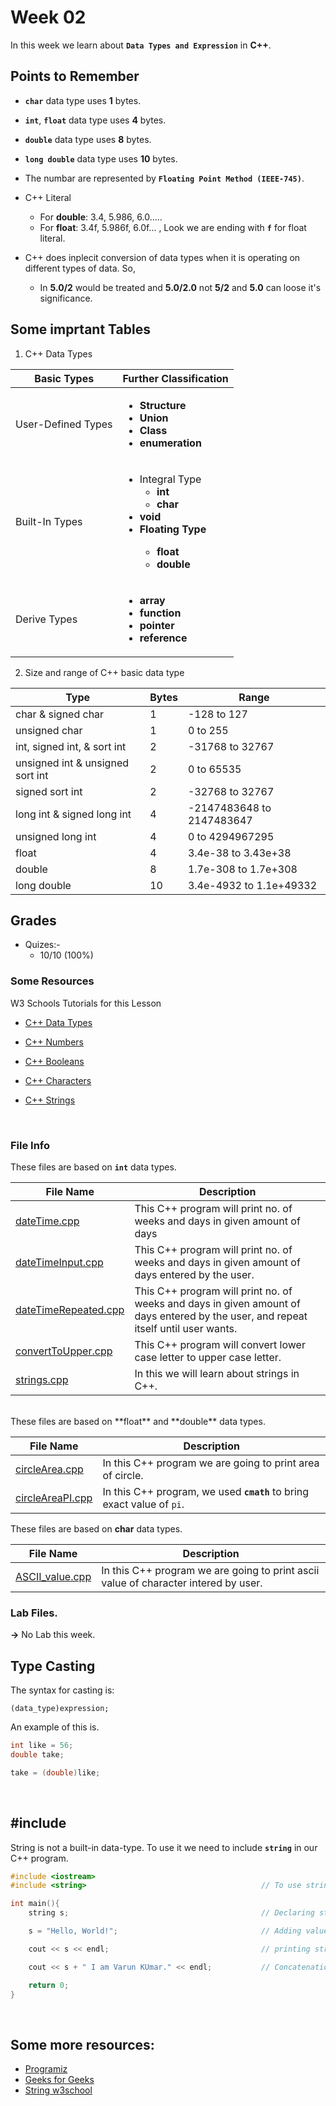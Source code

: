 # Week 02

In this week we learn about **`Data Types and Expression`** in **C++**.

## Points to Remember

- **`char`** data type uses **1** bytes.

- **`int`**, **`float`** data type uses **4** bytes.

- **`double`** data type uses **8** bytes.

- **`long double`** data type uses **10** bytes.

- The numbar are represented by **`Floating Point Method (IEEE-745)`**.

- C++ Literal
    - For **double**: 3.4, 5.986, 6.0.....
    - For **float**: 3.4f, 5.986f, 6.0f... , Look we are ending with **`f`** for float literal.

- C++ does inplecit conversion of data types when it is operating on different types of data. So, 
    - In **5.0/2** would be treated and **5.0/2.0** not **5/2** and **5.0** can loose it's significance.




## Some imprtant Tables 

1. C++ Data Types

| Basic Types | Further Classification |
|---|---|
| User-Defined Types | <ul><li>**Structure**</li><li>**Union**</li><li>**Class**</li><li>**enumeration**</li></ul> |
| Built-In Types | <ul><li>Integral Type<ul><li><b>int<b></li><li><b>char</b></li></ul></li><li><b>void</b></li><li>Floating Type<ul><li><b>float<b></li><li><b>double</b></li></ul></li></ul> |
| Derive Types | <ul><li><b>array</b></li><li><b>function</b></li><li><b>pointer</b></li><li><b>reference</b></li></ul> |




2. Size and range of C++ basic data type

| Type | Bytes | Range |
|---|---|---|
| char & signed char| 1 | -128 to 127 |
| unsigned char | 1 | 0 to 255 | 
| int, signed int, & sort int | 2 | -31768 to 32767 |
| unsigned int & unsigned sort int | 2 | 0 to 65535 |
| signed sort int | 2 | -32768 to 32767 |
| long int & signed long int | 4 | -2147483648 to 2147483647 |
| unsigned long int | 4 | 0 to 4294967295 |
| float | 4 | 3.4e-38 to 3.43e+38 |
| double | 8 | 1.7e-308 to  1.7e+308 |
| long double | 10 | 3.4e-4932 to 1.1e+49332 |



## Grades

- Quizes:-
    - 10/10 (100%)


### Some Resources

W3 Schools Tutorials for this Lesson

- [C++ Data Types](https://www.w3schools.com/cpp/cpp_data_types.asp)

- [C++ Numbers](https://www.w3schools.com/cpp/cpp_data_types_numeric.asp)

- [C++ Booleans](https://www.w3schools.com/cpp/cpp_data_types_bool.asp)

- [C++ Characters](https://www.w3schools.com/cpp/cpp_data_types_char.asp)

- [C++ Strings](https://www.w3schools.com/cpp/cpp_data_types_string.asp)

<br>

### File Info

These files are based on **`int`** data types.

| File Name | Description |
|---|---|
| [dateTime.cpp](dateTime.cpp) | This C++ program will print no. of weeks and days in given amount of days |
| [dateTimeInput.cpp](dateTimeInput.cpp) | This C++ program will print no. of weeks and days in given amount of days entered by the user. |
| [dateTimeRepeated.cpp](dateTimeRepeated.cpp) | This C++ program will print no. of weeks and days in given amount of days entered by the user, and repeat itself until user wants. |
| [convertToUpper.cpp](convertToUpper.cpp) | This C++ program will convert lower case letter to upper case letter. |
| [strings.cpp](strings.cpp) | In this we will learn about strings in C++. |

<br>
These files are based on **float** and **double** data types.

| File Name | Description |
|---|---|
| [circleArea.cpp](circleArea.cpp) | In this C++ program we are going to print area of circle. |
| [circleAreaPI.cpp](circleAreaPI.cpp) | In this C++ program, we used **`cmath`** to bring exact value of `pi`. |


These files are based on **char** data types.

| File Name | Description |
|---|---|
| [ASCII_value.cpp](ASCII_value.cpp) | In this C++ program we are going to print ascii value of character intered by user. |

### Lab Files.
**->** No Lab this week.

## Type Casting 

The syntax for casting is:

```console
(data_type)expression;
```

An example of this is.

```cpp
int like = 56;
double take;

take = (double)like;
```


<br>

## #include <string>

String is not a built-in data-type. To use it we need to include **`string`** in our C++ program.

```cpp
#include <iostream>
#include <string>                                       // To use string's in C++.

int main(){
    string s;                                           // Declaring string variable

    s = "Hello, World!";                                // Adding value to string variable s

    cout << s << endl;                                  // printing string variable s.

    cout << s + " I am Varun KUmar." << endl;           // Concatenation in string.

    return 0;
}
```
<br>

## Some more resources:
- [Programiz](https://www.programiz.com/cpp-programming/type-conversion)
- [Geeks for Geeks](https://www.geeksforgeeks.org/type-conversion-in-c/)
- [String w3school](https://www.w3schools.com/cpp/cpp_strings.asp)

